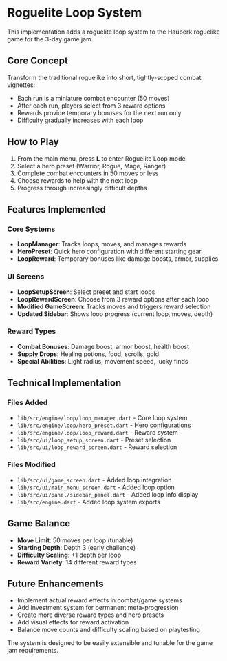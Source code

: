 # Roguelite Loop System

This implementation adds a roguelite loop system to the Hauberk roguelike game for the 3-day game jam.

## Core Concept

Transform the traditional roguelike into short, tightly-scoped combat vignettes:
- Each run is a miniature combat encounter (50 moves)
- After each run, players select from 3 reward options
- Rewards provide temporary bonuses for the next run only
- Difficulty gradually increases with each loop

## How to Play

1. From the main menu, press **L** to enter Roguelite Loop mode
2. Select a hero preset (Warrior, Rogue, Mage, Ranger)
3. Complete combat encounters in 50 moves or less
4. Choose rewards to help with the next loop
5. Progress through increasingly difficult depths

## Features Implemented

### Core Systems
- **LoopManager**: Tracks loops, moves, and manages rewards
- **HeroPreset**: Quick hero configuration with different starting gear
- **LoopReward**: Temporary bonuses like damage boosts, armor, supplies

### UI Screens
- **LoopSetupScreen**: Select preset and start loops
- **LoopRewardScreen**: Choose from 3 reward options after each loop
- **Modified GameScreen**: Tracks moves and triggers reward selection
- **Updated Sidebar**: Shows loop progress (current loop, moves, depth)

### Reward Types
- **Combat Bonuses**: Damage boost, armor boost, health boost
- **Supply Drops**: Healing potions, food, scrolls, gold
- **Special Abilities**: Light radius, movement speed, lucky finds

## Technical Implementation

### Files Added
- `lib/src/engine/loop/loop_manager.dart` - Core loop system
- `lib/src/engine/loop/hero_preset.dart` - Hero configurations
- `lib/src/engine/loop/loop_reward.dart` - Reward system
- `lib/src/ui/loop_setup_screen.dart` - Preset selection
- `lib/src/ui/loop_reward_screen.dart` - Reward selection

### Files Modified
- `lib/src/ui/game_screen.dart` - Added loop integration
- `lib/src/ui/main_menu_screen.dart` - Added loop option
- `lib/src/ui/panel/sidebar_panel.dart` - Added loop info display
- `lib/src/engine.dart` - Added loop system exports

## Game Balance

- **Move Limit**: 50 moves per loop (tunable)
- **Starting Depth**: Depth 3 (early challenge)
- **Difficulty Scaling**: +1 depth per loop
- **Reward Variety**: 14 different reward types

## Future Enhancements

- Implement actual reward effects in combat/game systems
- Add investment system for permanent meta-progression
- Create more diverse reward types and hero presets
- Add visual effects for reward activation
- Balance move counts and difficulty scaling based on playtesting

The system is designed to be easily extensible and tunable for the game jam requirements.
